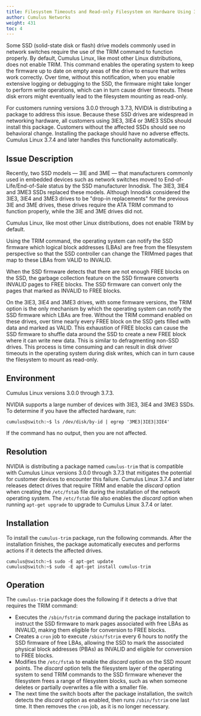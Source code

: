 ```yaml
---
title: Filesystem Timeouts and Read-only Filesystem on Hardware Using 3IE3 3IE4 3ME3 Solid State Disks
author: Cumulus Networks
weight: 431
toc: 4
---
```


Some SSD (solid-state disk or flash) drive models commonly used in network switches require the use of the TRIM command to function properly. By default, Cumulus Linux, like most other Linux distributions, does not enable TRIM. This command enables the operating system to keep the firmware up to date on empty areas of the drive to ensure that writes work correctly. Over time, without this notification, when you enable extensive logging or debugging to the SSD, the firmware might take longer to perform write operations, which can in turn cause driver timeouts. These disk errors might eventually lead to the filesystem mounting as read-only.

For customers running versions 3.0.0 through 3.7.3, NVIDIA is distributing a package to address this issue. Because these SSD drives are widespread in networking hardware, all customers using 3IE3, 3IE4 or 3ME3 SSDs should install this package. Customers without the affected SSDs should see no behavioral change. Installing the package should have no adverse effects. Cumulus Linux 3.7.4 and later handles this functionality automatically.

## Issue Description

Recently, two SSD models — 3IE and 3ME — that manufacturers commonly used in embedded devices such as network switches moved to End-of-Life/End-of-Sale status by the SSD manufacturer Innodisk. The 3IE3, 3IE4 and 3ME3 SSDs replaced these models. Although Innodisk considered the 3IE3, 3IE4 and 3ME3 drives to be "drop-in replacements" for the previous 3IE and 3ME drives, these drives require the ATA TRIM command to function properly, while the 3IE and 3ME drives did not.

Cumulus Linux, like most other Linux distributions, does not enable TRIM by default.

Using the TRIM command, the operating system can notify the SSD firmware which logical block addresses (LBAs) are free from the filesystem perspective so that the SSD controller can change the TRIMmed pages that map to these LBAs from VALID to INVALID.

When the SSD firmware detects that there are not enough FREE blocks on the SSD, the garbage collection feature on the SSD firmware converts INVALID pages to FREE blocks. The SSD firmware can convert only the pages that marked as INVALID to FREE blocks.

On the 3IE3, 3IE4 and 3ME3 drives, with some firmware versions, the TRIM option is the only mechanism by which the operating system can notify the SSD firmware which LBAs are free. Without the TRIM command enabled on these drives, over time nearly every FREE block on the SSD gets filled with data and marked as VALID. This exhaustion of FREE blocks can cause the SSD firmware to shuffle data around the SSD to create a new FREE block where it can write new data. This is similar to defragmenting non-SSD drives. This process is time consuming and can result in disk driver timeouts in the operating system during disk writes, which can in turn cause the filesystem to mount as read-only.

## Environment

Cumulus Linux versions 3.0.0 through 3.7.3.

NVIDIA supports a large number of devices with 3IE3, 3IE4 and 3ME3 SSDs. To determine if you have the affected hardware, run:

    cumulus@switch:~$ ls /dev/disk/by-id | egrep '3ME3|3IE3|3IE4'

If the command has no output, then you are not affected.

## Resolution

NVIDIA is distributing a package named `cumulus-trim` that is compatible with Cumulus Linux versions 3.0.0 through 3.7.3 that mitigates the potential for customer devices to encounter this failure. Cumulus Linux 3.7.4 and later releases detect drives that require TRIM and enable the *discard* option when creating the `/etc/fstab` file during the installation of the network operating system. The `/etc/fstab` file also enables the *discard* option when running `apt-get upgrade` to upgrade to Cumulus Linux 3.7.4 or later.

## Installation

To install the `cumulus-trim` package, run the following commands. After the installation finishes, the package automatically executes and performs actions if it detects the affected drives.

    cumulus@switch:~$ sudo -E apt-get update
    cumulus@switch:~$ sudo -E apt-get install cumulus-trim

## Operation

The `cumulus-trim` package does the following if it detects a drive that requires the TRIM command:

- Executes the `/sbin/fstrim` command during the package installation to instruct the SSD firmware to mark pages associated with free LBAs as INVALID, making them eligible for conversion to FREE blocks.
- Creates a `cron` job to execute `/sbin/fstrim` every 6 hours to notify the SSD firmware of free LBAs, allowing the SSD to mark the associated physical block addresses (PBAs) as INVALID and eligible for conversion to FREE blocks.
- Modifies the `/etc/fstab` to enable the *discard* option on the SSD mount points. The *discard* option tells the filesystem layer of the operating system to send TRIM commands to the SSD firmware whenever the filesystem frees a range of filesystem blocks, such as when someone deletes or partially overwrites a file with a smaller file.
- The next time the switch boots after the package installation, the switch detects the *discard* option as enabled, then runs `/sbin/fstrim` one last time. It then removes the `cron` job, as it is no longer necessary.
